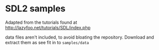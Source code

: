 # SDL2 samples

Adapted from the tutorials found at <http://lazyfoo.net/tutorials/SDL/index.php>

 data files aren't included, to avoid bloating the repository. Download
and extract them as see fit in to `samples/data`
